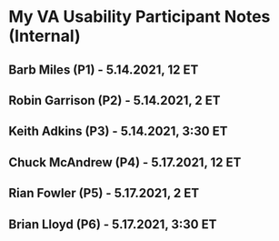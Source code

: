 # My VA Usability Participant Notes (Internal)

## Barb Miles (P1) - 5.14.2021, 12 ET


## Robin Garrison (P2) - 5.14.2021, 2 ET


## Keith Adkins (P3) - 5.14.2021, 3:30 ET


## Chuck McAndrew (P4) - 5.17.2021, 12 ET


## Rian Fowler (P5) - 5.17.2021, 2 ET


## Brian Lloyd (P6) - 5.17.2021, 3:30 ET
